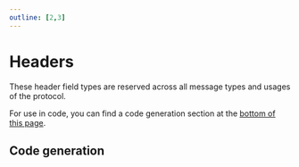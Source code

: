 ```yaml
---
outline: [2,3]
---
```


<script setup>
import { data as protocolData } from '../../../yaml-data.data.ts'
</script>

# Headers

These header field types are reserved across all message types and usages of the protocol.

For use in code, you can find a code generation section at the [bottom of this page](#code-generation).

<HeaderSection :header-ids="[1, 2, 3, 4, 5, 6, 7, 8, 10, 11, 12, 14, 15, 16]" :yaml-data="protocolData" />

## Code generation

<MessageCodeGen :dataName="'MH'" :dataPath="'header'" :yaml-data="protocolData"/>
